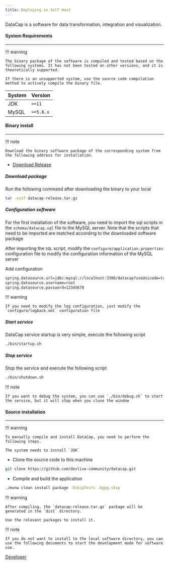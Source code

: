 ```yaml
---
title: Deploying in Self Host
---
```


DataCap is a software for data transformation, integration and visualization.

#### System Requirements

---

!!! warning

    The binary package of the software is compiled and tested based on the following systems. It has not been tested on other versions, and it is theoretically supported.

    If there is an unsupported system, use the source code compilation method to actively compile the binary file.

| System | Version   |
|--------|-----------|
| JDK    | `>=11`    |
| MySQL  | `>=5.6.x` |

#### Binary install

---

!!! note

    Download the binary software package of the corresponding system from the following address for installation.

- [Download Release](/download.html)

##### Download package

Run the following command after downloading the binary to your local

```bash
tar -xvzf datacap-release.tar.gz
```

##### Configuration software

For the first installation of the software, you need to import the sql scripts in the `schema/datacap.sql` file to the MySQL server. Note that the scripts that need to be imported are matched according to the downloaded software package

After importing the `SQL` script, modify the `configure/application.properties` configuration file to modify the configuration information of the MySQL server

Add configuration

```bash
spring.datasource.url=jdbc:mysql://localhost:3306/datacap?useUnicode=true&characterEncoding=UTF-8&zeroDateTimeBehavior=convertToNull&allowMultiQueries=true&useSSL=false&useOldAliasMetadataBehavior=true&jdbcCompliantTruncation=false&sessionVariables=sql_mode='STRICT_TRANS_TABLES,NO_ENGINE_SUBSTITUTION,PIPES_AS_CONCAT'
spring.datasource.username=root
spring.datasource.password=12345678
```

!!! warning

    If you need to modify the log configuration, just modify the `configure/logback.xml` configuration file

##### Start service

DataCap service startup is very simple, execute the following script

```bash
./bin/startup.sh
```

##### Stop service

Stop the service and execute the following script

```bash
./bin/shutdown.sh
```

!!! note

    If you want to debug the system, you can use `./bin/debug.sh` to start the service, but it will stop when you close the window

#### Source installation

---

!!! warning

    To manually compile and install DataCap, you need to perform the following steps.

    The system needs to install `JDK`

- Clone the source code to this machine

```bash
git clone https://github.com/devlive-community/datacap.git
```

- Compile and build the application

```bash
./mvnw clean install package -DskipTests -Dgpg.skip
```

!!! warning

    After compiling, the `datacap-release.tar.gz` package will be generated in the `dist` directory.

    Use the relevant packages to install it.

!!! note

    If you do not want to install to the local software directory, you can use the following documents to start the development mode for software use.

[Developer](../../developer_guide/env.md)
